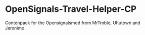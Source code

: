 # OpenSignals-Travel-Helper-CP
Contenpack for the Opensignalsmod from MrTroble, Uhutown and Jeronimo.
